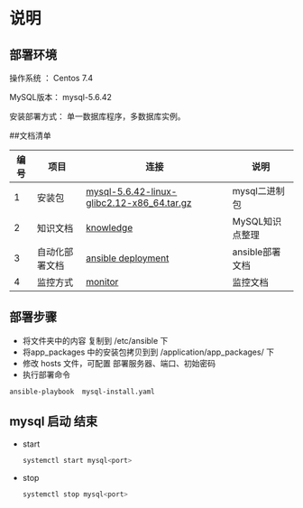 # 说明

## 部署环境

操作系统 ： Centos 7.4

MySQL版本： mysql-5.6.42

安装部署方式： 单一数据库程序，多数据库实例。

##文档清单

| 编号 | 项目           | 连接                                                         | 说明            |
| ---- | -------------- | ------------------------------------------------------------ | --------------- |
| 1    | 安装包         | [mysql-5.6.42-linux-glibc2.12-x86_64.tar.gz](https://pan.baidu.com/s/1GVFQvnuVmcp2MMZcFs1Nug) | mysql二进制包   |
| 2    | 知识文档       | [knowledge](knowledge)                                       | MySQL知识点整理 |
| 3    | 自动化部署文档 | [ansible deployment](./ansible_deploy)                       | ansible部署文档 |
| 4    | 监控方式       | [monitor](Monitor)                                           | 监控文档        |

## 部署步骤

- 将文件夹中的内容 复制到 /etc/ansible 下
- 将app_packages 中的安装包拷贝到到 /application/app_packages/ 下
- 修改 hosts 文件，可配置 部署服务器、端口、初始密码
- 执行部署命令
```
ansible-playbook  mysql-install.yaml 
```

## mysql 启动 结束

- start

  ```bash
  systemctl start mysql<port> 
  ```

- stop

  ```bash
  systemctl stop mysql<port> 
  ```
